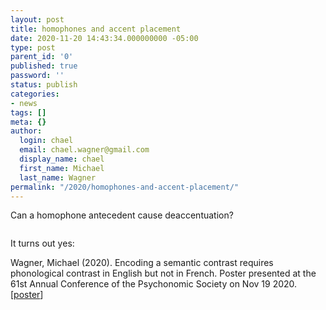 ```yaml
---
layout: post
title: homophones and accent placement
date: 2020-11-20 14:43:34.000000000 -05:00
type: post
parent_id: '0'
published: true
password: ''
status: publish
categories:
- news
tags: []
meta: {}
author:
  login: chael
  email: chael.wagner@gmail.com
  display_name: chael
  first_name: Michael
  last_name: Wagner
permalink: "/2020/homophones-and-accent-placement/"
---
```

<!-- wp:paragraph -->

Can a homophone antecedent cause deaccentuation?

<!-- /wp:paragraph -->

<!-- wp:image {"id":2435,"sizeSlug":"large"} -->

<figure class="wp-block-image size-large"><img src="%7B%7B%20site.baseurl%20%7D%7D/assets/images/2020/11/image-3.png" alt="" class="wp-image-2435"></figure>

<!-- /wp:image -->

<!-- wp:paragraph -->

It turns out yes:

<!-- /wp:paragraph -->

<!-- wp:paragraph -->

Wagner, Michael (2020). Encoding a semantic contrast requires phonological contrast in English but not in French. Poster presented at the 61st Annual Conference of the Psychonomic Society on Nov 19 2020. [[poster](https://prosodylab.org/~chael/papers/wagner_homophone_2020.pdf)]

<!-- /wp:paragraph -->

